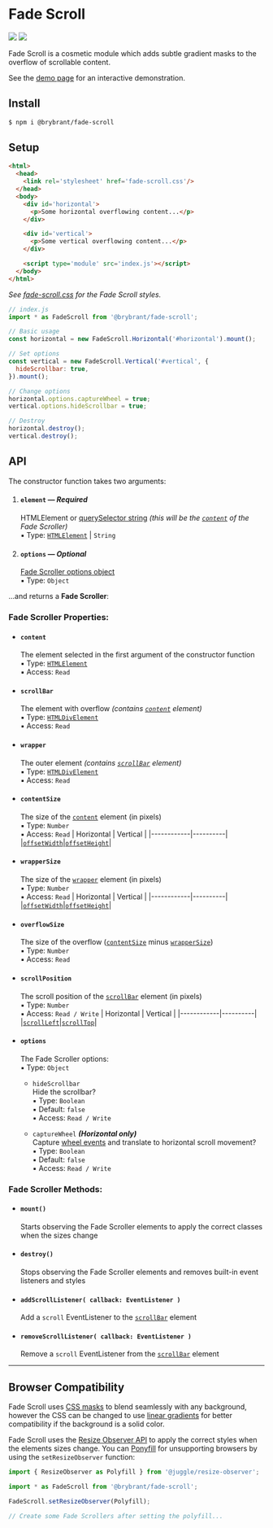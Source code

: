# Fade Scroll

<img src='https://img.shields.io/badge/gzipped-1.17_KB-blue'> <img src='https://img.shields.io/badge/dependencies-0-292'>

Fade Scroll is a cosmetic module which adds subtle gradient masks to the overflow of scrollable content.

See the [demo page](https://brybrant.github.io/fade-scroll/) for an interactive demonstration.

## Install

```bash
$ npm i @brybrant/fade-scroll
```

## Setup

```html
<html>
  <head>
    <link rel='stylesheet' href='fade-scroll.css'/>
  </head>
  <body>
    <div id='horizontal'>
      <p>Some horizontal overflowing content...</p>
    </div>

    <div id='vertical'>
      <p>Some vertical overflowing content...</p>
    </div>

    <script type='module' src='index.js'></script>
  </body>
</html>
```

*See [fade-scroll.css](./dist/fade-scroll.css) for the Fade Scroll styles.*

```js
// index.js
import * as FadeScroll from '@brybrant/fade-scroll';

// Basic usage
const horizontal = new FadeScroll.Horizontal('#horizontal').mount();

// Set options
const vertical = new FadeScroll.Vertical('#vertical', {
  hideScrollbar: true,
}).mount();

// Change options
horizontal.options.captureWheel = true;
vertical.options.hideScrollbar = true;

// Destroy
horizontal.destroy();
vertical.destroy();
```

## API

The constructor function takes two arguments:

1. #### `element` &mdash; *Required*
    HTMLElement or [querySelector string](https://mdn.io/querySelector) *(this will be the [`content`](#content) of the Fade Scroller)*\
    &#9642; Type: [`HTMLElement`](https://mdn.io/HTMLElement) | `String`

2. #### `options` &mdash; *Optional*
    [Fade Scroller options object](#options)\
    &#9642; Type: `Object`

...and returns a **Fade Scroller**:

### Fade Scroller Properties:

- #### `content`
  The element selected in the first argument of the constructor function\
  &#9642; Type: [`HTMLElement`](https://mdn.io/HTMLElement)\
  &#9642; Access: `Read`

- #### `scrollBar`
  The element with overflow *(contains [`content`](#content) element)*\
  &#9642; Type: [`HTMLDivElement`](https://mdn.io/HTMLDivElement)\
  &#9642; Access: `Read`

- #### `wrapper`
  The outer element *(contains [`scrollBar`](#scrollbar) element)*\
  &#9642; Type: [`HTMLDivElement`](https://mdn.io/HTMLDivElement)\
  &#9642; Access: `Read`

- #### `contentSize`
  The size of the [`content`](#content) element (in pixels)\
  &#9642; Type: `Number`\
  &#9642; Access: `Read`
  | Horizontal | Vertical |
  |------------|----------|
  |[`offsetWidth`](https://mdn.io/offsetWidth)|[`offsetHeight`](https://mdn.io/offsetHeight)|

- #### `wrapperSize`
  The size of the [`wrapper`](#wrapper) element (in pixels)\
  &#9642; Type: `Number`\
  &#9642; Access: `Read`
  | Horizontal | Vertical |
  |------------|----------|
  |[`offsetWidth`](https://mdn.io/offsetWidth)|[`offsetHeight`](https://mdn.io/offsetHeight)|

- #### `overflowSize`
  The size of the overflow ([`contentSize`](#contentsize) minus [`wrapperSize`](#wrappersize))\
  &#9642; Type: `Number`\
  &#9642; Access: `Read`

- #### `scrollPosition`
  The scroll position of the [`scrollBar`](#scrollbar) element (in pixels)\
  &#9642; Type: `Number`\
  &#9642; Access: `Read / Write`
  | Horizontal | Vertical |
  |------------|----------|
  |[`scrollLeft`](https://mdn.io/scrollLeft)|[`scrollTop`](https://mdn.io/scrollTop)|

- #### `options`
  The Fade Scroller options:\
  &#9642; Type: `Object`
  - `hideScrollbar`\
    Hide the scrollbar?\
    &#9642; Type: `Boolean`\
    &#9642; Default: `false`\
    &#9642; Access: `Read / Write`

  - `captureWheel` ***(Horizontal only)***\
    Capture [wheel events](https://mdn.io/WheelEvent) and translate to horizontal scroll movement?\
    &#9642; Type: `Boolean`\
    &#9642; Default: `false`\
    &#9642; Access: `Read / Write`

### Fade Scroller Methods:

- #### `mount()`
  Starts observing the Fade Scroller elements to apply the correct classes when the sizes change

- #### `destroy()`
  Stops observing the Fade Scroller elements and removes built-in event listeners and styles

- #### `addScrollListener( callback: EventListener )`
  Add a `scroll` EventListener to the [`scrollBar`](#scrollbar) element

- #### `removeScrollListener( callback: EventListener )`
  Remove a `scroll` EventListener from the [`scrollBar`](#scrollbar) element

---

## Browser Compatibility

Fade Scroll uses [CSS masks](https://caniuse.com/css-masks) to blend seamlessly with any background, however the CSS can be changed to use [linear gradients](https://caniuse.com/css-gradients) for better compatibility if the background is a solid color.

Fade Scroll uses the [Resize Observer API](https://caniuse.com/resizeobserver) to apply the correct styles when the elements sizes change. You can [Ponyfill](https://ponyfill.com/) for unsupporting browsers by using the `setResizeObserver` function:

```js
import { ResizeObserver as Polyfill } from '@juggle/resize-observer';

import * as FadeScroll from '@brybrant/fade-scroll';

FadeScroll.setResizeObserver(Polyfill);

// Create some Fade Scrollers after setting the polyfill...
```
